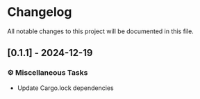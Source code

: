 # Changelog

All notable changes to this project will be documented in this file.

## [0.1.1] - 2024-12-19

### ⚙️ Miscellaneous Tasks

- Update Cargo.lock dependencies

<!-- generated by git-cliff -->
